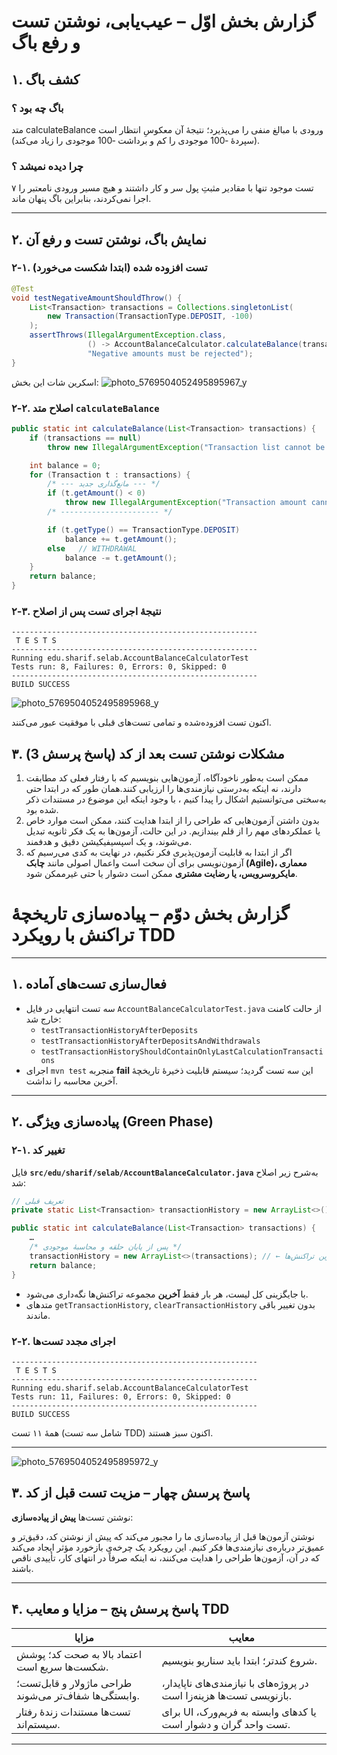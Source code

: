 # گزارش بخش اوّل – عیب‌یابی، نوشتن تست و رفع باگ  

## ۱. کشف باگ


### باگ چه بود ؟ 
متد calculateBalance ورودی با مبالغ منفی را می‌پذیرد؛ نتیجهٔ آن معکوسِ انتظار است (سپردهٔ ‑100 موجودی را کم و برداشت ‑100 موجودی را زیاد می‌کند).

### چرا دیده نمیشد ؟ 
۷ تست موجود تنها با مقادیر مثبتِ پول سر و کار داشتند و هیچ مسیر ورودی نامعتبر را اجرا نمی‌کردند، بنابراین باگ پنهان ماند.


---

## ۲. نمایش باگ، نوشتن تست و رفع آن

### ۲‑۱. تست افزوده شده (ابتدا شکست می‌خورد)

```java
@Test
void testNegativeAmountShouldThrow() {
    List<Transaction> transactions = Collections.singletonList(
        new Transaction(TransactionType.DEPOSIT, -100)
    );
    assertThrows(IllegalArgumentException.class,
                 () -> AccountBalanceCalculator.calculateBalance(transactions),
                 "Negative amounts must be rejected");
}
```
اسکرین شات این بخش:
![photo_5769504052495895967_y](https://github.com/user-attachments/assets/a19d519e-5b97-411c-85e6-0025a1c6e113)


### ۲‑۲. اصلاح متد `calculateBalance`

```java
public static int calculateBalance(List<Transaction> transactions) {
    if (transactions == null)
        throw new IllegalArgumentException("Transaction list cannot be null");

    int balance = 0;
    for (Transaction t : transactions) {
        /* --- مانع‌گذاری جدید --- */
        if (t.getAmount() < 0)
            throw new IllegalArgumentException("Transaction amount cannot be negative");
        /* ---------------------- */

        if (t.getType() == TransactionType.DEPOSIT)
            balance += t.getAmount();
        else   // WITHDRAWAL
            balance -= t.getAmount();
    }
    return balance;
}
```

### ۲‑۳. نتیجهٔ اجرای تست‌ پس از اصلاح

```text
-------------------------------------------------------
 T E S T S
-------------------------------------------------------
Running edu.sharif.selab.AccountBalanceCalculatorTest
Tests run: 8, Failures: 0, Errors: 0, Skipped: 0
-------------------------------------------------------
BUILD SUCCESS
```

![photo_5769504052495895968_y](https://github.com/user-attachments/assets/8ceb425c-5c26-4e84-8595-002bc27da968)

 اکنون تست افزوده‌شده و تمامی تست‌های قبلی با موفقیت عبور می‌کنند.



## ۳. مشکلات نوشتن تست **بعد** از کد (پاسخ پرسش 3)

1. ممکن است  به‌طور ناخودآگاه، آزمون‌هایی بنویسیم که با رفتار فعلی کد مطابقت دارند، نه اینکه به‌درستی نیازمندی‌ها را ارزیابی کنند.همان طور که در ابتدا حتی به‌سختی می‌توانستیم اشکال را پیدا کنیم ، با وجود اینکه این موضوع در مستندات ذکر شده بود. 
2. بدون داشتن آزمون‌هایی که طراحی را از ابتدا هدایت کنند، ممکن است موارد خاص یا عملکردهای مهم را از قلم بیندازیم. در این حالت، آزمون‌ها به یک فکر ثانویه تبدیل می‌شوند، و یک اسپسیفیکیشن دقیق و هدفمند.
3. اگر از ابتدا به قابلیت آزمون‌پذیری فکر نکنیم، در نهایت به کدی می‌رسیم که آزمون‌نویسی برای آن سخت است واعمال اصولی مانند **چابک (Agile)، معماری مایکروسرویس، یا رضایت مشتری** ممکن است دشوار یا حتی غیرممکن شود.


# گزارش بخش دوّم – پیاده‌سازی تاریخچۀ تراکنش با رویکرد TDD 

---

## ۱. فعال‌سازی تست‌های آماده

- سه تست انتهایی در فایل `AccountBalanceCalculatorTest.java` از حالت کامنت خارج شد:  
  - `testTransactionHistoryAfterDeposits`  
  - `testTransactionHistoryAfterDepositsAndWithdrawals`  
  - `testTransactionHistoryShouldContainOnlyLastCalculationTransactions`  
- اجرای `mvn test` منجر‌به **fail** این سه تست گردید؛ سیستم قابلیت ذخیرهٔ تاریخچهٔ آخرین محاسبه را نداشت.

---

## ۲. پیاده‌سازی ویژگی (Green Phase)

### ۲‑۱. تغییر کد

فایل **`src/edu/sharif/selab/AccountBalanceCalculator.java`** به‌شرح زیر اصلاح شد:

```java
// تعریف قبلی
private static List<Transaction> transactionHistory = new ArrayList<>();

public static int calculateBalance(List<Transaction> transactions) {
    …
    /* پس از پایان حلقه و محاسبهٔ موجودی */
    transactionHistory = new ArrayList<>(transactions); // ← ذخیرۀ ایمن آخرین تراکنش‌ها
    return balance;
}
```

- با جایگزینی کل لیست، هر بار فقط **آخرین** مجموعه‌ تراکنش‌ها نگه‌داری می‌شود.
- متدهای `getTransactionHistory`, `clearTransactionHistory` بدون تغییر باقی ماندند.

### ۲‑۲. اجرای مجدد تست‌ها

```text
-------------------------------------------------------
 T E S T S
-------------------------------------------------------
Running edu.sharif.selab.AccountBalanceCalculatorTest
Tests run: 11, Failures: 0, Errors: 0, Skipped: 0
-------------------------------------------------------
BUILD SUCCESS
```

همۀ ۱۱ تست (شامل سه تست TDD) اکنون سبز هستند.

---
![photo_5769504052495895972_y](https://github.com/user-attachments/assets/ad8ab08a-8f65-40ad-9111-950d05a47303)



## ۳. پاسخ پرسش چهار – مزیت تست قبل از کد

نوشتن تست‌ها **پیش از پیاده‌سازی**:

نوشتن آزمون‌ها قبل از پیاده‌سازی ما را مجبور می‌کند که پیش از نوشتن کد، دقیق‌تر و عمیق‌تر درباره‌ی نیازمندی‌ها فکر کنیم. این رویکرد یک چرخه‌ی بازخورد مؤثر ایجاد می‌کند که در آن، آزمون‌ها طراحی را هدایت می‌کنند، نه اینکه صرفاً در انتهای کار، تأییدی ناقص باشند.


---

## ۴. پاسخ پرسش پنج – مزایا و معایب TDD

| مزایا | معایب |
|-------|------|
| اعتماد بالا به صحت کد؛ پوشش شکست‌ها سریع است. | شروع کندتر؛ ابتدا باید سناریو بنویسیم. |
| طراحی ماژولار و قابل‌تست؛ وابستگی‌ها شفاف‌تر می‌شوند. | در پروژه‌های با نیازمندی‌های ناپایدار، بازنویسی تست‌ها هزینه‌زا است. |
| تست‌ها مستندات زندهٔ رفتار سیستم‌اند. | برای UI یا کدهای وابسته به فریم‌ورک، تست واحد گران و دشوار است. |

---
